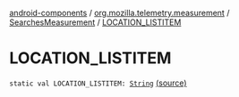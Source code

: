 [android-components](../../index.md) / [org.mozilla.telemetry.measurement](../index.md) / [SearchesMeasurement](index.md) / [LOCATION_LISTITEM](./-l-o-c-a-t-i-o-n_-l-i-s-t-i-t-e-m.md)

# LOCATION_LISTITEM

`static val LOCATION_LISTITEM: `[`String`](https://kotlinlang.org/api/latest/jvm/stdlib/kotlin/-string/index.html) [(source)](https://github.com/mozilla-mobile/android-components/blob/master/components/service/telemetry/src/main/java/org/mozilla/telemetry/measurement/SearchesMeasurement.java#L30)